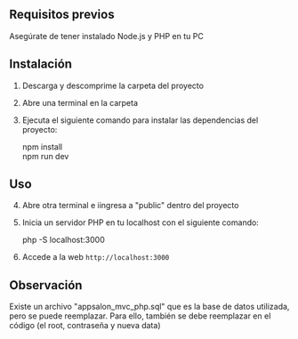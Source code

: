 ## Requisitos previos

Asegúrate de tener instalado Node.js y PHP en tu PC

## Instalación

1. Descarga y descomprime la carpeta del proyecto

2. Abre una terminal en la carpeta

3. Ejecuta el siguiente comando para instalar las dependencias del proyecto:

   npm install  
   npm run dev

## Uso

4. Abre otra terminal e iingresa a "public" dentro del proyecto

5. Inicia un servidor PHP en tu localhost con el siguiente comando:

   php -S localhost:3000

6. Accede a la web  `http://localhost:3000`

## Observación

Existe un archivo "appsalon_mvc_php.sql" que es la base de datos utilizada, pero se puede reemplazar. Para ello, también se debe reemplazar en el código (el root, contraseña y nueva data)


